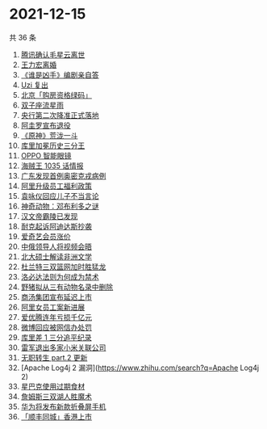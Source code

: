 # 2021-12-15

共 36 条

<!-- BEGIN ZHIHUSEARCH -->
<!-- 最后更新时间 Wed Dec 15 2021 21:17:05 GMT+0800 (China Standard Time) -->
1. [腾讯确认毛星云离世](https://www.zhihu.com/search?q=毛星云)
1. [王力宏离婚](https://www.zhihu.com/search?q=王力宏)
1. [《谁是凶手》编剧亲自答](https://www.zhihu.com/search?q=谁是凶手)
1. [Uzi 复出](https://www.zhihu.com/search?q=uzi)
1. [北京「购房资格绿码」](https://www.zhihu.com/search?q=购房资格绿码)
1. [双子座流星雨](https://www.zhihu.com/search?q=流星雨)
1. [央行第二次降准正式落地](https://www.zhihu.com/search?q=央行降准)
1. [阿圭罗宣布退役](https://www.zhihu.com/search?q=阿圭罗)
1. [《原神》荒泷一斗](https://www.zhihu.com/search?q=原神)
1. [库里加冕历史三分王](https://www.zhihu.com/search?q=库里)
1. [OPPO 智能眼镜](https://www.zhihu.com/search?q=oppo)
1. [海贼王 1035 话情报](https://www.zhihu.com/search?q=海贼王)
1. [广东发现首例奥密克戎病例](https://www.zhihu.com/search?q=广东疫情)
1. [阿里升级员工福利政策](https://www.zhihu.com/search?q=阿里员工福利)
1. [袁咏仪回应儿子不当言论](https://www.zhihu.com/search?q=袁咏仪)
1. [神奇动物：邓布利多之谜](https://www.zhihu.com/search?q=神奇动物在哪里)
1. [汉文帝霸陵已发现](https://www.zhihu.com/search?q=汉文帝霸陵)
1. [耐克起诉阿迪达斯抄袭](https://www.zhihu.com/search?q=耐克起诉阿迪达斯)
1. [爱奇艺会员涨价](https://www.zhihu.com/search?q=爱奇艺)
1. [中俄领导人将视频会晤](https://www.zhihu.com/search?q=中俄视频会晤)
1. [北大硕士解读非洲文学](https://www.zhihu.com/search?q=非洲文学)
1. [杜兰特三双篮网加时胜猛龙](https://www.zhihu.com/search?q=篮网)
1. [洛必达法则为何成为禁术](https://www.zhihu.com/search?q=洛必达法则)
1. [野猪拟从三有动物名录中删除](https://www.zhihu.com/search?q=野猪)
1. [商汤集团宣布延迟上市](https://www.zhihu.com/search?q=商汤集团)
1. [阿里女员工案新进展](https://www.zhihu.com/search?q=阿里女员工案)
1. [爱优腾连年亏损千亿元](https://www.zhihu.com/search?q=爱奇艺亏损)
1. [微博回应被网信办处罚](https://www.zhihu.com/search?q=微博)
1. [库里差 1 三分追平纪录](https://www.zhihu.com/search?q=库里)
1. [雷军退出多家小米关联公司](https://www.zhihu.com/search?q=雷军)
1. [无职转生 part.2 更新](https://www.zhihu.com/search?q=无职转生)
1. [Apache Log4j 2 漏洞](https://www.zhihu.com/search?q=Apache Log4j 2)
1. [星巴克使用过期食材](https://www.zhihu.com/search?q=星巴克)
1. [詹姆斯三双湖人胜魔术](https://www.zhihu.com/search?q=湖人)
1. [华为将发布新款折叠屏手机](https://www.zhihu.com/search?q=华为折叠屏)
1. [「顺丰同城」香港上市](https://www.zhihu.com/search?q=顺丰同城)
<!-- END ZHIHUSEARCH -->
